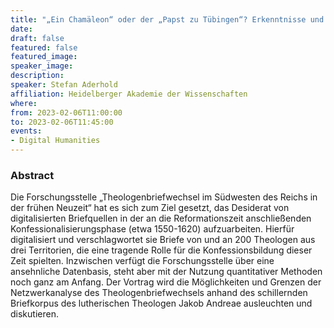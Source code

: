 ```yaml
---
title: "„Ein Chamäleon“ oder der „Papst zu Tübingen“? Erkenntnisse und Grenzen der Netzwerkanalyse am Beispiel des Theologenbriefwechsels Jakob Andreaes"
date:
draft: false
featured: false
featured_image:
speaker_image:
description:
speaker: Stefan Aderhold
affiliation: Heidelberger Akademie der Wissenschaften
where:
from: 2023-02-06T11:00:00
to: 2023-02-06T11:45:00
events:
- Digital Humanities
---
```


### Abstract

Die Forschungsstelle „Theologenbriefwechsel im Südwesten des Reichs in der frühen Neuzeit“ hat es sich zum Ziel gesetzt, das Desiderat von digitalisierten Briefquellen in der an die Reformationszeit anschließenden Konfessionalisierungsphase (etwa 1550-1620) aufzuarbeiten. Hierfür digitalisiert und verschlagwortet sie Briefe von und an 200 Theologen aus drei Territorien, die eine tragende Rolle für die Konfessionsbildung dieser Zeit spielten. Inzwischen verfügt die Forschungsstelle über eine ansehnliche Datenbasis, steht aber mit der Nutzung quantitativer Methoden noch ganz am Anfang. Der Vortrag wird die Möglichkeiten und Grenzen der Netzwerkanalyse des Theologenbriefwechsels anhand des schillernden Briefkorpus des lutherischen Theologen Jakob Andreae ausleuchten und diskutieren.

